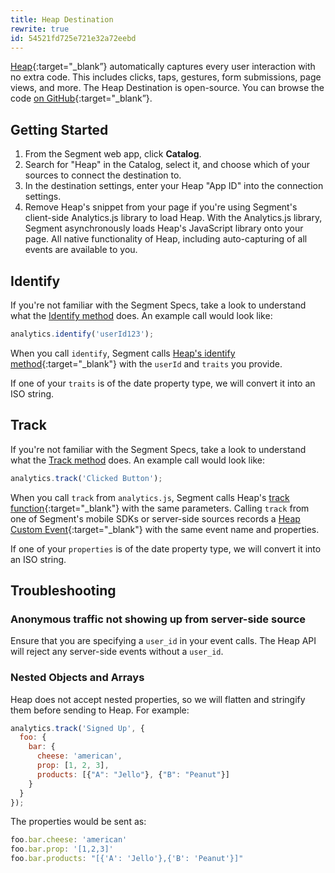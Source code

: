 ```yaml
---
title: Heap Destination
rewrite: true
id: 54521fd725e721e32a72eebd
---
```

[Heap](https://heapanalytics.com/?utm_source=segmentio&utm_medium=docs&utm_campaign=partners){:target="_blank”} automatically captures every user interaction with no extra code. This includes clicks, taps, gestures, form submissions, page views, and more. The Heap Destination is open-source. You can browse the code [on GitHub](https://github.com/segment-integrations/analytics.js-integration-heap){:target="_blank”}.

## Getting Started



1. From the Segment web app, click **Catalog**.
2. Search for "Heap" in the Catalog, select it, and choose which of your sources to connect the destination to.
3. In the destination settings, enter your Heap "App ID" into the connection settings.
4. Remove Heap's snippet from your page if you're using Segment's client-side Analytics.js library to load Heap. With the Analytics.js library, Segment asynchronously loads Heap's JavaScript library onto your page. All native functionality of Heap, including auto-capturing of all events are available to you.  

## Identify

If you're not familiar with the Segment Specs, take a look to understand what the [Identify method](/docs/connections/spec/identify/) does. An example call would look like:

```javascript
analytics.identify('userId123');
```

When you call `identify`, Segment calls [Heap's identify method](https://developers.heap.io/docs/using-identify){:target="_blank"} with the `userId` and `traits` you provide.

If one of your `traits` is of the date property type, we will convert it into an ISO string.

## Track

If you're not familiar with the Segment Specs, take a look to understand what the [Track method](/docs/connections/spec/track/) does. An example call would look like:

```javascript
analytics.track('Clicked Button');
```

When you call `track` from `analytics.js`, Segment calls Heap's [track function](https://developers.heap.io/reference/track){:target="_blank"} with the same parameters. Calling `track` from one of Segment's mobile SDKs or server-side sources records a [Heap Custom Event](https://docs.heapanalytics.com/reference#track-1){:target="_blank"} with the same event name and properties.

If one of your `properties` is of the date property type, we will convert it into an ISO string.

## Troubleshooting

### Anonymous traffic not showing up from server-side source
Ensure that you are specifying a `user_id` in your event calls. The Heap API will reject any server-side events without a `user_id`.

### Nested Objects and Arrays
Heap does not accept nested properties, so we will flatten and stringify them before sending to Heap. For example:

 ```javascript
 analytics.track('Signed Up', {
   foo: {
     bar: {
       cheese: 'american',
       prop: [1, 2, 3],
       products: [{"A": "Jello"}, {"B": "Peanut"}]
     }
   }
 });
 ```

The properties would be sent as:

```javascript
foo.bar.cheese: 'american'
foo.bar.prop: '[1,2,3]'
foo.bar.products: "[{'A': 'Jello'},{'B': 'Peanut'}]"
```
